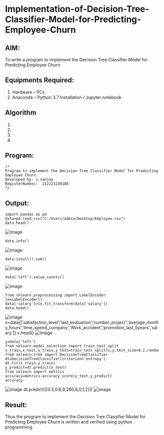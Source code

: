 # Implementation-of-Decision-Tree-Classifier-Model-for-Predicting-Employee-Churn

## AIM:
To write a program to implement the Decision Tree Classifier Model for Predicting Employee Churn.

## Equipments Required:
1. Hardware – PCs
2. Anaconda – Python 3.7 Installation / Jupyter notebook

## Algorithm
1. 
2. 
3. 
4. 

## Program:
```
/*
Program to implement the Decision Tree Classifier Model for Predicting Employee Churn.
Developed by: v.sanjay
RegisterNumber:  212223230188
*/
```

## Output:
```
import pandas as pd
data=pd.read_csv("C:/Users/admin/Desktop/Employee.csv")
data.head()
```
![image](https://github.com/sanjayy2431/Implementation-of-Decision-Tree-Classifier-Model-for-Predicting-Employee-Churn/assets/149365143/f24f2a8c-3faf-4d64-8e2d-1da7ed2da290)
```
data.info()
```
![image](https://github.com/sanjayy2431/Implementation-of-Decision-Tree-Classifier-Model-for-Predicting-Employee-Churn/assets/149365143/652ad3b5-0784-43b3-9bbc-63a4ebca9d37)
```
data.isnull().sum()
```
![image](https://github.com/sanjayy2431/Implementation-of-Decision-Tree-Classifier-Model-for-Predicting-Employee-Churn/assets/149365143/a45d5c35-fbeb-4e9a-b4e7-9a782d9786f8)
```
data['left'].value_counts()
```
![image](https://github.com/sanjayy2431/Implementation-of-Decision-Tree-Classifier-Model-for-Predicting-Employee-Churn/assets/149365143/0abfc33d-7845-43d1-ab5f-796af8fcadfc)
```
from sklearn.preprocessing import LabelEncoder
le=LabelEncoder()
data['salary']=le.fit_transform(data['salary'])
data.head()
```
![image](https://github.com/sanjayy2431/Implementation-of-Decision-Tree-Classifier-Model-for-Predicting-Employee-Churn/assets/149365143/5b336a81-afb7-45d9-8b25-3b4d758f47d7)
x=data[['satisfaction_level','last_evaluation','number_project','average_montly_hours','time_spend_company','Work_accident','promotion_last_5years','salary']]
x.head()
![image](https://github.com/sanjayy2431/Implementation-of-Decision-Tree-Classifier-Model-for-Predicting-Employee-Churn/assets/149365143/708cc013-2566-4fa3-8ee2-2f7966d0c3e4)
```
y=data['left']
from sklearn.model_selection import train_test_split
x_train,x_test,y_train,y_test=train_test_split(x,y,test_size=0.2,random_state=100)
from sklearn.tree import DecisionTreeClassifier
dt=DecisionTreeClassifier(criterion='entropy')
dt.fit(x_train,y_train)
y_predict=dt.predict(x_test)
from sklearn import metrics
accuracy=metrics.accuracy_score(y_test,y_predict)
accuracy
```
![image](https://github.com/sanjayy2431/Implementation-of-Decision-Tree-Classifier-Model-for-Predicting-Employee-Churn/assets/149365143/2a708ed5-7840-4798-a5b5-e8de117eec6b)
dt.predict([[0.5,0.8,9,260,6,0,1,2]])
![image](https://github.com/sanjayy2431/Implementation-of-Decision-Tree-Classifier-Model-for-Predicting-Employee-Churn/assets/149365143/08cb1f01-8812-4173-b1c5-379d5d380ba9)










## Result:
Thus the program to implement the  Decision Tree Classifier Model for Predicting Employee Churn is written and verified using python programming.

